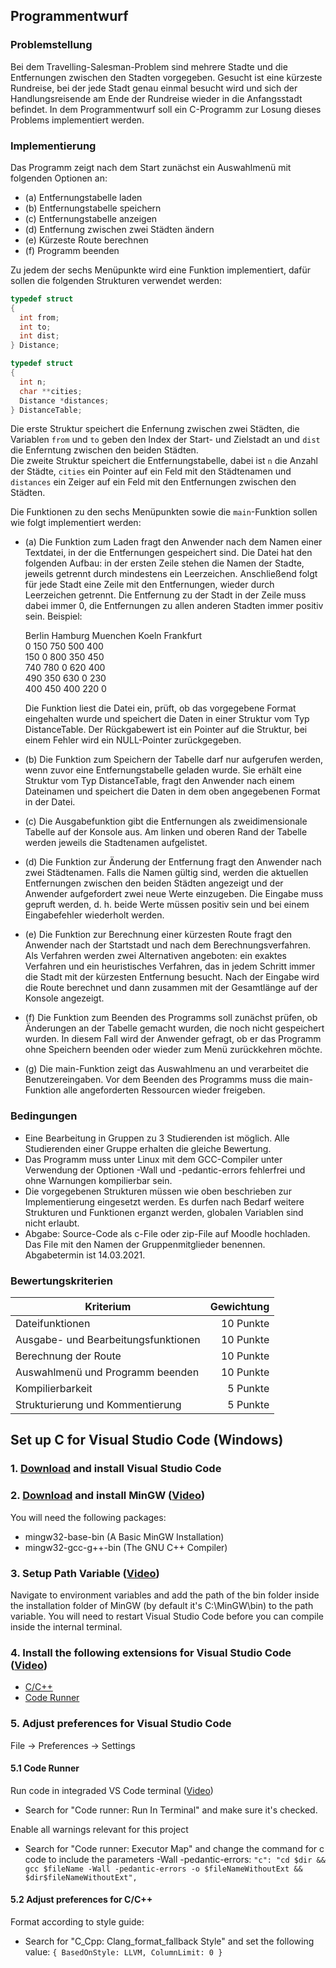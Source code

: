 ## Programmentwurf

### Problemstellung
Bei dem Travelling-Salesman-Problem sind mehrere Stadte und die Entfernungen zwischen den Stadten vorgegeben. Gesucht ist eine kürzeste Rundreise, bei der jede Stadt genau einmal besucht wird und sich der Handlungsreisende am Ende der Rundreise wieder in die Anfangsstadt befindet. In dem Programmentwurf soll ein C-Programm zur Losung dieses Problems implementiert werden.

### Implementierung
Das Programm zeigt nach dem Start zunächst ein Auswahlmenü mit folgenden Optionen an:
- (a) Entfernungstabelle laden
- (b) Entfernungstabelle speichern
- (c) Entfernungstabelle anzeigen
- (d) Entfernung zwischen zwei Städten ändern
- (e) Kürzeste Route berechnen
- (f) Programm beenden
  
Zu jedem der sechs Menüpunkte wird eine Funktion implementiert, dafür sollen die folgenden Strukturen verwendet werden:
```c
typedef struct
{
  int from;
  int to;
  int dist;
} Distance;

typedef struct
{
  int n;
  char **cities;
  Distance *distances;
} DistanceTable;
```

Die erste Struktur speichert die Enfernung zwischen zwei Städten, die Variablen `from` und `to` geben den Index der Start- und Zielstadt an und `dist` die Enferntung zwischen den beiden Städten.  
Die zweite Struktur speichert die Entfernungstabelle, dabei ist `n` die Anzahl der Städte, `cities` ein Pointer auf ein Feld mit den Städtenamen und `distances` ein Zeiger auf ein Feld mit den Entfernungen zwischen den Städten.

Die Funktionen zu den sechs Menüpunkten sowie die `main`-Funktion sollen wie folgt implementiert werden:

- (a) Die Funktion zum Laden fragt den Anwender nach dem Namen einer Textdatei, in der die Entfernungen gespeichert sind. Die Datei hat den folgenden Aufbau: in der ersten Zeile stehen die Namen der Stadte, jeweils getrennt durch mindestens ein Leerzeichen. Anschließend folgt für jede Stadt eine Zeile mit den Entfernungen, wieder durch Leerzeichen getrennt. Die Entfernung zu der Stadt in der Zeile muss dabei immer 0, die Entfernungen zu allen anderen Stadten immer positiv sein. Beispiel:

  Berlin Hamburg Muenchen Koeln Frankfurt  
  0 150 750 500 400  
  150 0 800 350 450  
  740 780 0 620 400  
  490 350 630 0 230  
  400 450 400 220 0
  
  Die Funktion liest die Datei ein, prüft, ob das vorgegebene Format eingehalten wurde und speichert die Daten in einer Struktur vom Typ DistanceTable. Der Rückgabewert ist ein Pointer auf die Struktur, bei einem Fehler wird ein NULL-Pointer zurückgegeben.

- (b) Die Funktion zum Speichern der Tabelle darf nur aufgerufen werden, wenn zuvor eine Entfernungstabelle geladen wurde. Sie erhält eine Struktur vom Typ DistanceTable,
fragt den Anwender nach einem Dateinamen und speichert die Daten in dem oben angegebenen Format in der Datei.

- (c) Die Ausgabefunktion gibt die Entfernungen als zweidimensionale Tabelle auf der Konsole aus. Am linken und oberen Rand der Tabelle werden jeweils die Stadtenamen aufgelistet.

- (d) Die Funktion zur Änderung der Entfernung fragt den Anwender nach zwei Städtenamen. Falls die Namen gültig sind, werden die aktuellen Entfernungen zwischen den beiden Städten angezeigt und der Anwender aufgefordert zwei neue Werte einzugeben. Die Eingabe muss gepruft werden, d. h. beide Werte müssen positiv sein und bei einem Eingabefehler wiederholt werden.

- (e) Die Funktion zur Berechnung einer kürzesten Route fragt den Anwender nach der Startstadt und nach dem Berechnungsverfahren. Als Verfahren werden zwei Alternativen
angeboten: ein exaktes Verfahren und ein heuristisches Verfahren, das in jedem Schritt immer die Stadt mit der kürzesten Entfernung besucht. Nach der Eingabe wird die Route berechnet und dann zusammen mit der Gesamtlänge auf der Konsole angezeigt.

- (f) Die Funktion zum Beenden des Programms soll zunächst prüfen, ob Änderungen an der Tabelle gemacht wurden, die noch nicht gespeichert wurden. In diesem Fall wird
der Anwender gefragt, ob er das Programm ohne Speichern beenden oder wieder zum Menü zurückkehren möchte.

- (g) Die main-Funktion zeigt das Auswahlmenu an und verarbeitet die Benutzereingaben. Vor dem Beenden des Programms muss die main-Funktion alle angeforderten Ressourcen wieder freigeben.

### Bedingungen
- Eine Bearbeitung in Gruppen zu 3 Studierenden ist möglich. Alle Studierenden einer Gruppe erhalten die gleiche Bewertung.
- Das Programm muss unter Linux mit dem GCC-Compiler unter Verwendung der Optionen -Wall und -pedantic-errors fehlerfrei und ohne Warnungen kompilierbar sein.
- Die vorgegebenen Strukturen müssen wie oben beschrieben zur Implementierung eingesetzt werden. Es durfen nach Bedarf weitere Strukturen und Funktionen erganzt werden, globalen Variablen sind nicht erlaubt.
- Abgabe: Source-Code als c-File oder zip-File auf Moodle hochladen. Das File mit den Namen der Gruppenmitglieder benennen. Abgabetermin ist 14.03.2021.

### Bewertungskriterien

| Kriterium | Gewichtung |
| ----------------------------------- | --------: |
| Dateifunktionen                     | 10 Punkte |
| Ausgabe- und Bearbeitungsfunktionen | 10 Punkte |
| Berechnung der Route                | 10 Punkte |
| Auswahlmenü und Programm beenden    | 10 Punkte |
| Kompilierbarkeit                    | 5 Punkte  |
| Strukturierung und Kommentierung    | 5 Punkte  |


## Set up C for Visual Studio Code (Windows)
 
### 1. [Download](https://code.visualstudio.com/) and install Visual Studio Code
 
### 2. [Download](http://www.mingw.org/) and install MinGW ([Video](https://youtu.be/guM4XS43m4I?t=29))  
  You will need the following packages:
  - mingw32-base-bin (A Basic MinGW Installation)
  - mingw32-gcc-g++-bin (The GNU C++ Compiler)
  
### 3. Setup Path Variable ([Video](https://youtu.be/guM4XS43m4I?t=338))
  Navigate to environment variables and add the path of the bin folder inside the installation folder of MinGW (by default it's C:\MinGW\bin) to the path variable.
  You will need to restart Visual Studio Code before you can compile inside the internal terminal.
 
### 4. Install the following extensions for Visual Studio Code ([Video](https://youtu.be/77v-Poud_io?t=51))
- [C/C++](https://marketplace.visualstudio.com/items?itemName=ms-vscode.cpptools)
- [Code Runner](https://marketplace.visualstudio.com/items?itemName=formulahendry.code-runner)

### 5. Adjust preferences for Visual Studio Code
File -> Preferences -> Settings
 
#### 5.1 Code Runner
Run code in integraded VS Code terminal ([Video](https://youtu.be/77v-Poud_io?t=349))
- Search for "Code runner: Run In Terminal" and make sure it's checked.

Enable all warnings relevant for this project
- Search for "Code runner: Executor Map" and change the command for c code to include the parameters -Wall -pedantic-errors:
`"c": "cd $dir && gcc $fileName -Wall -pedantic-errors -o $fileNameWithoutExt && $dir$fileNameWithoutExt",`

#### 5.2 Adjust preferences for C/C++
  Format according to style guide: 
  - Search for "C_Cpp: Clang_format_fallback Style" and set the following value: `{ BasedOnStyle: LLVM, ColumnLimit: 0 }`
